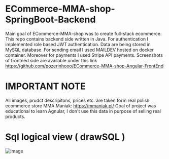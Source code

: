 # ECommerce-MMA-shop-SpringBoot-Backend

Main goal of ECommerce-MMA-shop was to create full-stack ecommerce. This repo contains backend side written in Java. For authentication I implemented role based JWT authentication. Data are being stored in MySQL database. For sending email I used MAILDEV hosted on docker container.
Moreover for payments I used Stripe API payments. Screenshots of frontned side are available under this link https://github.com/pozerinhooo/ECommerce-MMA-shop-Angular-FrontEnd

# IMPORTANT NOTE
All images, prudct descripitons, prices etc. are taken form real polish ecommerce store MMA Maniak: https://mmaniak.pl/ 
Goal of project was educational to learn Agnular, I don't use this data in purpose of selling real products.

# Sql logical view ( drawSQL )
![image](https://user-images.githubusercontent.com/95829811/200079858-2dcc95e5-9266-48ea-acea-15033d3b4f7b.png)

